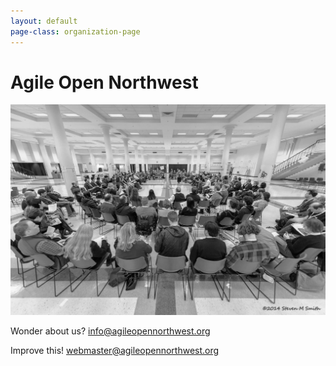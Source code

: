 ```yaml
---
layout: default
page-class: organization-page
---
```


<h1 id="about_us">Agile Open Northwest <small></small></h1>

<div class="banner homepage-banner">
  <img src="/img/circle.jpg" class="background"/>
  <div class="darken"></div>
  <div class="words">
<!-- 
    <div class="attention">NEXT EVENT <i>Make it yours!</i></div>
    <div class="location">Portland</div>
    <div class="date">February 11-13, 2015</div>
    <div>
        <a href="https://www.eventbrite.com/e/agile-open-northwest-2015-registration-13797256967" class="btn btn-primary">Register Now</a>
        <a href="/2015.html">View Event Details</a>

        <a href="https://www.eventbrite.com/e/agile-open-northwest-2015-registration-13797256967" class="btn btn-primary">Join the Waitlist</a>
        <a href=/2015.html>View Event Details</a>
    </div>
 -->
    <div class="attention"><i>WATCH THIS SPACE FOR NEWS!</i></div>
    <div class="location">Portland Special Event</div>
    <div class="date">September 2015</div>
  </div>
  <div class="attribution">&copy; 2014 STEVEN SMITH</div>
</div>

Agile Open Northwest is an annual conference about agile practices and techniques. Using [Open Space](#about_open_space), the participants themselves make the conference they want to attend. Come prepared to share your latest ideas, challenges, hopes, experiences and experiments! Inclusive but intimate, Agile Open Northwest is limited to only 200 participants.
{: class="lead"}

<div class="faces-5">
  <img src="/img/faces/a.jpg" alt="" class="face" />
  <img src="/img/faces/b.jpg" alt="" class="face" />
  <img src="/img/faces/c.jpg" alt="" class="face" />
  <img src="/img/faces/d.jpg" alt="" class="face" />
  <img src="/img/faces/e.jpg" alt="" class="face" />
</div>

<hr class="section"/>
<h2 id="about_open_space">About Open Space</h2>

{% include about-open-space.md %}


<hr class="section"/>
<h2 id="faq">FAQ</h2>

{% include faq.md %}


<hr class="section"/>
<h2 id="contact_us">Contact Us</h2>

Sponsor us!
[sponsor@agileopennorthwest.org](mailto:sponsor@agileopennorthwest.org)

Help us!
[volunteer@agileopennorthwest.org](mailto:volunteer@agileopennorthwest.org)

Other event questions?
[info@agileopennorthwest.org](mailto:info@agileopennorthwest.org)
<!-- [aonw2016@agileopennorthwest.org](mailto:aonw2016@agileopennorthwest.org) -->

Wonder about us?
[info@agileopennorthwest.org](mailto:info@agileopennorthwest.org)

Improve this!
[webmaster@agileopennorthwest.org](mailto:webmaster@agileopennorthwest.org)
